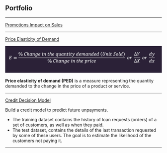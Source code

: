 ## Portfolio

---

[Promotions Impact on Sales](/promo_impact.md)

---

[Price Elasticity of Demand](https://github.com/inesleite/price-elasticity)

<img src="images/elasticity_formula.png?raw=true"/>


**Price elasticity of demand (PED)** is a measure representing the quantity demanded to the change in the price of a product or service.


---

[Credit Decision Model](https://github.com/inesleite/credit-decision-model)

Build a credit model to predict future unpayments.

- The training dataset contains the history of loan requests (orders) of a set of customers, as well as when they paid. 
- The test dataset, contains the details of the last transaction requested by some of these users. The goal is to estimate the likelihood of the customers not paying it.

---

